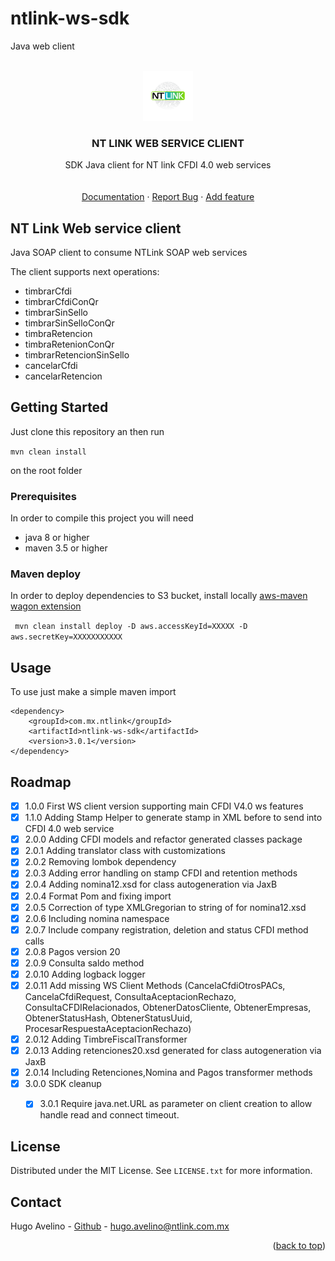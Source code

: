 # ntlink-ws-sdk
Java web client
<div id="top"></div>
<!--
*** Thanks for checking out the Best-README-Template. If you have a suggestion
*** that would make this better, please fork the repo and create a pull request
*** or simply open an issue with the tag "enhancement".
*** Don't forget to give the project a star!
*** Thanks again! Now go create something AMAZING! :D
-->




<!-- PROJECT LOGO -->
<br />
<div align="center">
  <a href="https://ntlink.com.mx">
    <img src="logo.png" alt="Logo" width="80" height="80">
  </a>

<h3 align="center">NT LINK WEB SERVICE CLIENT</h3>

  <p align="center">
    SDK Java client for NT link CFDI 4.0 web services
    <br />
    <br />
    <br />
    <a href="https://ntlink.com.mx">Documentation</a>
    ·
    <a href="https://github.com/NTlink/ntlink-ws-sdk/issues">Report Bug</a>
    ·
    <a href="https://github.com/NTlink/ntlink-ws-sdk/issues">Add feature</a>
  </p>
</div>


<!-- ABOUT THE PROJECT -->
## NT Link Web service client


Java SOAP client to consume NTLink SOAP web services

The client supports next operations:
* timbrarCfdi
* timbrarCfdiConQr
* timbrarSinSello
* timbrarSinSelloConQr
* timbraRetencion
* timbraRetenionConQr
* timbrarRetencionSinSello
* cancelarCfdi
* cancelarRetencion


<!-- GETTING STARTED -->
## Getting Started

Just clone this repository an then run 

```mvn clean install```

on the root folder

### Prerequisites

In order to compile this project you will need
* java 8 or higher
* maven 3.5 or higher  

### Maven deploy

In order to deploy dependencies to S3 bucket, install locally [aws-maven wagon extension](https://github.com/spring-attic/aws-maven)


``` mvn clean install deploy -D aws.accessKeyId=XXXXX -D aws.secretKey=XXXXXXXXXXX```

<!-- USAGE EXAMPLES -->
## Usage

To use just make a simple maven import

```
<dependency>
	<groupId>com.mx.ntlink</groupId>
	<artifactId>ntlink-ws-sdk</artifactId>
	<version>3.0.1</version>
</dependency>
```



<!-- ROADMAP -->
## Roadmap

- [x] 1.0.0 First WS client version supporting main CFDI V4.0 ws features
- [x] 1.1.0 Adding Stamp Helper to generate stamp in XML before to send into CFDI 4.0 web service
- [x] 2.0.0 Adding CFDI models and refactor generated classes package
- [x] 2.0.1 Adding translator class with customizations
- [x] 2.0.2 Removing lombok dependency
- [x] 2.0.3 Adding error handling on stamp CFDI and retention methods
- [x] 2.0.4 Adding nomina12.xsd for class autogeneration via JaxB
- [x] 2.0.4 Format  Pom and fixing import
- [x] 2.0.5 Correction of type XMLGregorian to string of for nomina12.xsd
- [x] 2.0.6 Including nomina namespace
- [x] 2.0.7 Include company registration, deletion and status CFDI  method calls
- [x] 2.0.8 Pagos version 20
- [x] 2.0.9 Consulta saldo method
- [x] 2.0.10 Adding logback logger
- [x] 2.0.11 Add missing WS Client Methods (CancelaCfdiOtrosPACs, CancelaCfdiRequest, ConsultaAceptacionRechazo, ConsultaCFDIRelacionados, ObtenerDatosCliente, ObtenerEmpresas, ObtenerStatusHash, ObtenerStatusUuid, ProcesarRespuestaAceptacionRechazo)
- [x] 2.0.12 Adding TimbreFiscalTransformer
- [x] 2.0.13 Adding retenciones20.xsd generated for class autogeneration via JaxB
- [x] 2.0.14 Including Retenciones,Nomina and Pagos transformer methods
- [x] 3.0.0 SDK cleanup
  - [x] 3.0.1 Require java.net.URL as parameter on client creation to allow handle read and connect timeout. 


<!-- LICENSE -->
## License

Distributed under the MIT License. See `LICENSE.txt` for more information.

<!-- CONTACT -->
## Contact

Hugo Avelino - [Github](https://github.com/havelino) - hugo.avelino@ntlink.com.mx


<p align="right">(<a href="#top">back to top</a>)</p>